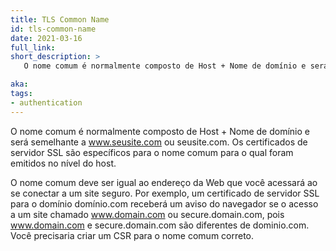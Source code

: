 ```yaml
---
title: TLS Common Name
id: tls-common-name
date: 2021-03-16
full_link: 
short_description: >
   O nome comum é normalmente composto de Host + Nome de domínio e será semelhante a www.seusite.com ou seusite.com. Os certificados de servidor SSL são específicos para o nome comum para o qual foram emitidos no nível do host.

aka: 
tags:
- authentication
---
```


<!--more-->

O nome comum é normalmente composto de Host + Nome de domínio e será semelhante a www.seusite.com ou seusite.com. Os certificados de servidor SSL são específicos para o nome comum para o qual foram emitidos no nível do host.

O nome comum deve ser igual ao endereço da Web que você acessará ao se conectar a um site seguro. Por exemplo, um certificado de servidor SSL para o domínio domínio.com receberá um aviso do navegador se o acesso a um site chamado www.domain.com ou secure.domain.com, pois www.domain.com e secure.domain.com são diferentes de dominio.com. Você precisaria criar um CSR para o nome comum correto.